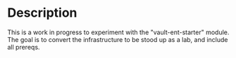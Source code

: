 # Description

This is a work in progress to experiment with the "vault-ent-starter" module. The goal is to convert the infrastructure to be stood up as a lab, and include all prereqs.
